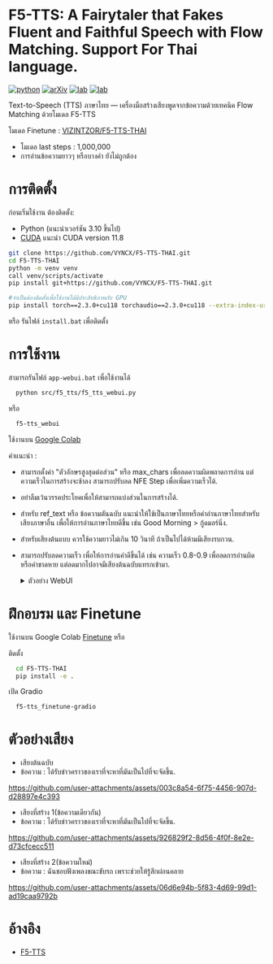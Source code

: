 # F5-TTS: A Fairytaler that Fakes Fluent and Faithful Speech with Flow Matching. Support For Thai language.

[![python](https://img.shields.io/badge/Python-3.10-brightgreen)](https://github.com/SWivid/F5-TTS)
[![arXiv](https://img.shields.io/badge/arXiv-2410.06885-b31b1b.svg?logo=arXiv)](https://arxiv.org/abs/2410.06885)
[![lab](https://img.shields.io/badge/X--LANCE-Lab-grey?labelColor=lightgrey)](https://x-lance.sjtu.edu.cn/)
[![lab](https://img.shields.io/badge/Peng%20Cheng-Lab-grey?labelColor=lightgrey)](https://www.pcl.ac.cn)
<!-- <img src="https://github.com/user-attachments/assets/12d7749c-071a-427c-81bf-b87b91def670" alt="Watermark" style="width: 40px; height: auto"> -->

Text-to-Speech (TTS) ภาษาไทย — เครื่องมือสร้างเสียงพูดจากข้อความด้วยเทคนิค Flow Matching ด้วยโมเดล F5-TTS

โมเดล Finetune : [VIZINTZOR/F5-TTS-THAI](https://huggingface.co/VIZINTZOR/F5-TTS-THAI)

 - โมเดล last steps : 1,000,000
 - การอ่านข้อความยาวๆ หรือบางคำ ยังไม่ถูกต้อง

# การติดตั้ง
ก่อนเริ่มใช้งาน ต้องติดตั้ง:
 - Python (แนะนำเวอร์ชัน 3.10 ขึ้นไป)
 - [CUDA](https://developer.nvidia.com/cuda-downloads) แนะนำ CUDA version 11.8
```sh
git clone https://github.com/VYNCX/F5-TTS-THAI.git
cd F5-TTS-THAI
python -m venv venv
call venv/scripts/activate
pip install git+https://github.com/VYNCX/F5-TTS-THAI.git

#จำเป็นต้องติดตั้งเพื่อใช้งานได้มีประสิทธิภาพกับ GPU
pip install torch==2.3.0+cu118 torchaudio==2.3.0+cu118 --extra-index-url https://download.pytorch.org/whl/cu118
```
หรือ รันไฟล์ `install.bat` เพื่อติดตั้ง

# การใช้งาน
สามารถรันไฟล์ `app-webui.bat` เพื่อใช้งานได้ 
```sh
  python src/f5_tts/f5_tts_webui.py
```
หรือ 

```sh
  f5-tts_webui
```
ใช้งานบน [Google Colab](https://colab.research.google.com/drive/10yb4-mGbSoyyfMyDX1xVF6uLqfeoCNxV?usp=sharing)

คำแนะนำ :
- สามารถตั้งค่า "ตัวอักษรสูงสุดต่อส่วน" หรือ max_chars เพื่อลดความผิดพลาดการอ่าน แต่ความเร็วในการสร้างจะช้าลง สามารถปรับลด NFE Step เพื่อเพิ่มความเร็วได้.
- อย่าลืมเว้นวรรคประโยคเพื่อให้สามารถแบ่งส่วนในการสร้างได้.
- สำหรับ ref_text หรือ ข้อความตันฉบับ แนะนำให้ใช้เป็นภาษาไทยหรือคำอ่านภาษาไทยสำหรับเสียงภาษาอื่น เพื่อให้การอ่านภาษาไทยดีขึ้น เช่น Good Morning > กู้ดมอร์นิ่ง.
- สำหรับเสียงต้นแบบ ควรใช้ความยาวไม่เกิน 10 วินาที ถ้าเป็นไปได้ห้ามมีเสียงรบกวน.
- สามารถปรับลดความเร็ว เพื่อให้การอ่านคำดีขึ้นได้ เช่น ความเร็ว 0.8-0.9 เพื่อลดการอ่านผิดหรือคำขาดหาย แต่ลดมากไปอาจมีเสียงต้นฉบับแทรกเข้ามา.
  
  <details><summary>ตัวอย่าง WebUI</summary>
  
   - Text To Speech
   ![Example_Gradio#3](https://github.com/user-attachments/assets/9fd6bf42-3c34-41aa-8f88-3f7ea191e4f0)
  
   - Multi Speech
   ![Example_Gradio#4](https://github.com/user-attachments/assets/fc57b2d0-bef9-4454-94c3-b72ca2551265)
 
  
# ฝึกอบรม และ Finetune
ใช้งานบน Google Colab [Finetune](https://colab.research.google.com/drive/1jwzw4Jn1qF8-F0o3TND68hLHdIqqgYEe?usp=sharing) หรือ 

ติดตั้ง

```sh
  cd F5-TTS-THAI
  pip install -e .
```

เปิด Gradio
```sh
  f5-tts_finetune-gradio
```

# ตัวอย่างเสียง

- เสียงต้นฉบับ
- ข้อความ : ได้รับข่าวคราวของเราที่จะหาที่มันเป็นไปที่จะจัดขึ้น.
  
https://github.com/user-attachments/assets/003c8a54-6f75-4456-907d-d28897e4c393

- เสียงที่สร้าง 1(ข้อความเดียวกัน)
- ข้อความ : ได้รับข่าวคราวของเราที่จะหาที่มันเป็นไปที่จะจัดขึ้น.
   
https://github.com/user-attachments/assets/926829f2-8d56-4f0f-8e2e-d73cfcecc511

- เสียงที่สร้าง 2(ข้อความใหม่)
- ข้อความ : ฉันชอบฟังเพลงขณะขับรถ เพราะช่วยให้รู้สึกผ่อนคลาย

https://github.com/user-attachments/assets/06d6e94b-5f83-4d69-99d1-ad19caa9792b

# อ้างอิง

- [F5-TTS](https://github.com/SWivid/F5-TTS)





